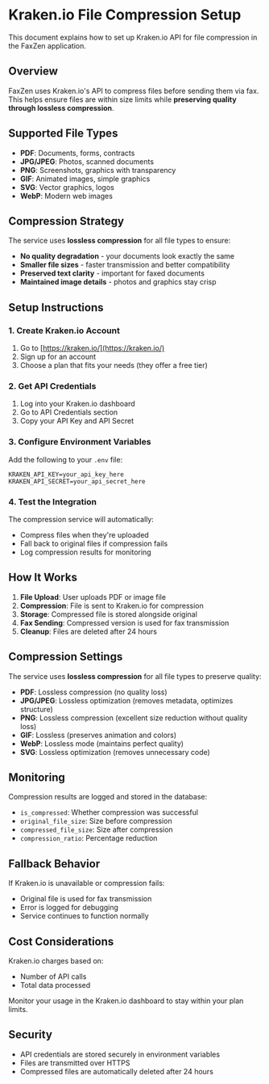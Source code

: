 # Kraken.io File Compression Setup

This document explains how to set up Kraken.io API for file compression in the FaxZen application.

## Overview

FaxZen uses Kraken.io's API to compress files before sending them via fax. This helps ensure files are within size limits while **preserving quality through lossless compression**.

## Supported File Types

- **PDF**: Documents, forms, contracts
- **JPG/JPEG**: Photos, scanned documents  
- **PNG**: Screenshots, graphics with transparency
- **GIF**: Animated images, simple graphics
- **SVG**: Vector graphics, logos
- **WebP**: Modern web images

## Compression Strategy

The service uses **lossless compression** for all file types to ensure:
- **No quality degradation** - your documents look exactly the same
- **Smaller file sizes** - faster transmission and better compatibility
- **Preserved text clarity** - important for faxed documents
- **Maintained image details** - photos and graphics stay crisp

## Setup Instructions

### 1. Create Kraken.io Account

1. Go to [https://kraken.io/](https://kraken.io/)
2. Sign up for an account
3. Choose a plan that fits your needs (they offer a free tier)

### 2. Get API Credentials

1. Log into your Kraken.io dashboard
2. Go to API Credentials section
3. Copy your API Key and API Secret

### 3. Configure Environment Variables

Add the following to your `.env` file:

```env
KRAKEN_API_KEY=your_api_key_here
KRAKEN_API_SECRET=your_api_secret_here
```

### 4. Test the Integration

The compression service will automatically:
- Compress files when they're uploaded
- Fall back to original files if compression fails
- Log compression results for monitoring

## How It Works

1. **File Upload**: User uploads PDF or image file
2. **Compression**: File is sent to Kraken.io for compression
3. **Storage**: Compressed file is stored alongside original
4. **Fax Sending**: Compressed version is used for fax transmission
5. **Cleanup**: Files are deleted after 24 hours

## Compression Settings

The service uses **lossless compression** for all file types to preserve quality:

- **PDF**: Lossless compression (no quality loss)
- **JPG/JPEG**: Lossless optimization (removes metadata, optimizes structure)
- **PNG**: Lossless compression (excellent size reduction without quality loss)
- **GIF**: Lossless (preserves animation and colors)
- **WebP**: Lossless mode (maintains perfect quality)
- **SVG**: Lossless optimization (removes unnecessary code)

## Monitoring

Compression results are logged and stored in the database:
- `is_compressed`: Whether compression was successful
- `original_file_size`: Size before compression
- `compressed_file_size`: Size after compression  
- `compression_ratio`: Percentage reduction

## Fallback Behavior

If Kraken.io is unavailable or compression fails:
- Original file is used for fax transmission
- Error is logged for debugging
- Service continues to function normally

## Cost Considerations

Kraken.io charges based on:
- Number of API calls
- Total data processed

Monitor your usage in the Kraken.io dashboard to stay within your plan limits.

## Security

- API credentials are stored securely in environment variables
- Files are transmitted over HTTPS
- Compressed files are automatically deleted after 24 hours 